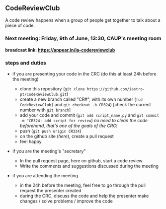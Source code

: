 ## CodeReviewClub

A code review happens when a group of people get together to talk about a piece of code.


### Next meeting: Friday, 9th of June, 13:30, CAUP's meeting room
#### broadcast link: https://appear.in/ia-codereviewclub



### steps and duties

- if you are presenting your code in the CRC (do this at least 24h before the meeting)
  - clone this repository (`git clone https://github.com/iastro-pt/CodeReviewClub.git`)
  - create a new branch called "CR#", with its own number (`[cd CodeReviewClub]` and `git checkout -b CR324`)
    [check the current number with `git branch`]
  - add your code and commit (`git add script_name.py` and `git commit -m "CR324: add script for review`)
    *no need to clean the code beforehand, that's one of the goals of the CRC!*
  - push (`git push origin CR324`)
  - on the github site (_here_), create a pull request
  - feel happy
  
- if you are the meeting's "secretary"
  - In the pull request page, here on github, start a code review
  - Write the comments and suggestions discussed during the meeting
  
- if you are attending the meeting
  - in the 24h before the meeting, feel free to go through the pull request the presenter created
  - during the CRC, discuss the code and help the presenter make changes / solve problems / improve the code
